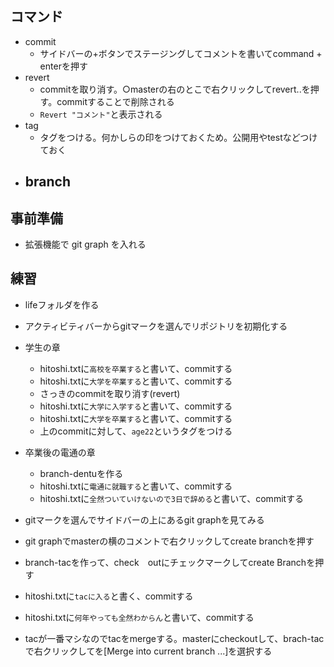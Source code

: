 ## コマンド
- commit
  - サイドバーの+ボタンでステージングしてコメントを書いてcommand + enterを押す
- revert
  - commitを取り消す。○masterの右のとこで右クリックしてrevert..を押す。commitすることで削除される
  - `Revert "コメント"`と表示される
- tag
  - タグをつける。何かしらの印をつけておくため。公開用やtestなどつけておく 
- branch
  -  

## 事前準備
- 拡張機能で git graph を入れる
## 練習
- lifeフォルダを作る
- アクティビティバーからgitマークを選んでリポジトリを初期化する
- 学生の章
  - hitoshi.txtに`高校を卒業する`と書いて、commitする
  - hitoshi.txtに`大学を卒業する`と書いて、commitする
  - さっきのcommitを取り消す(revert)
  - hitoshi.txtに`大学に入学する`と書いて、commitする
  - hitoshi.txtに`大学を卒業する`と書いて、commitする
  - 上のcommitに対して、`age22`というタグをつける
- 卒業後の電通の章
  - branch-dentuを作る
  - hitoshi.txtに`電通に就職する`と書いて、commitする
  - hitoshi.txtに`全然ついていけないので3日で辞める`と書いて、commitする

- gitマークを選んでサイドバーの上にあるgit graphを見てみる
- git graphでmasterの横のコメントで右クリックしてcreate branchを押す
- branch-tacを作って、check　outにチェックマークしてcreate Branchを押す
- hitoshi.txtに`tacに入る`と書く、commitする
- hitoshi.txtに`何年やっても全然わからん`と書いて、commitする
- tacが一番マシなのでtacをmergeする。masterにcheckoutして、brach-tacで右クリックしてを\[Merge into current branch ...]を選択する
